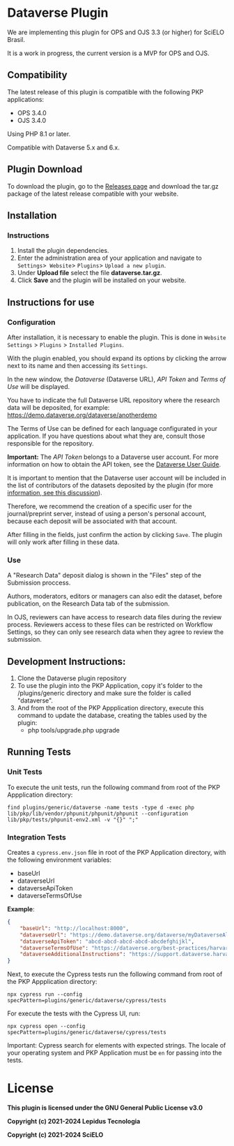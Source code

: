 # Dataverse Plugin

We are implementing this plugin for OPS and OJS 3.3 (or higher) for SciELO Brasil.

It is a work in progress, the current version is a MVP for OPS and OJS.

## Compatibility

The latest release of this plugin is compatible with the following PKP applications:

* OPS 3.4.0
* OJS 3.4.0

Using PHP 8.1 or later.

Compatible with Dataverse 5.x and 6.x.

## Plugin Download

To download the plugin, go to the [Releases page](https://github.com/lepidus/dataversePlugin/releases) and download the tar.gz package of the latest release compatible with your website.

## Installation

### Instructions

1. Install the plugin dependencies.
2. Enter the administration area of ​​your application and navigate to `Settings`>` Website`> `Plugins`> `Upload a new plugin`.
3. Under __Upload file__ select the file __dataverse.tar.gz__.
4. Click __Save__ and the plugin will be installed on your website.

## Instructions for use

### Configuration
After installation, it is necessary to enable the plugin. This is done in `Website Settings` > `Plugins` > `Installed Plugins`.

With the plugin enabled, you should expand its options by clicking the arrow next to its name and then accessing its `Settings`.

In the new window, the  _Dataverse_ (Dataverse URL), _API Token_ and _Terms of Use_ will be displayed.

You have to indicate the full Dataverse URL repository where the research data will be deposited, for example: https://demo.dataverse.org/dataverse/anotherdemo

The Terms of Use can be defined for each language configurated in your application. If you have questions about what they are, consult those responsible for the repository.

**Important:** The _API Token_ belongs to a Dataverse user account. For more information on how to obtain the API token, see the [Dataverse User Guide](https://guides.dataverse.org/en/5.13/user/account.html#api-token).

It is important to mention that the Dataverse user account will be included in the list of contributors of the datasets deposited by the plugin (for more [information, see this discussion](https://groups.google.com/g/dataverse-community/c/Oo4AUZJf4hE/m/DyVsQq9mAQAJ)).

Therefore, we recommend the creation of a specific user for the journal/preprint server, instead of using a person's personal account, because each deposit will be associated with that account.

After filling in the fields, just confirm the action by clicking `Save`. The plugin will only work after filling in these data.

### Use

A "Research Data" deposit dialog is shown in the "Files" step of the Submission proccess.

Authors, moderators, editors or managers can also edit the dataset, before publication, on the Research Data tab of the submission.

In OJS, reviewers can have access to research data files during the review process. Reviewers access to these files can be restricted on Workflow Settings, so they can only see research data when they agree to review the submission.

## Development Instructions:

1. Clone the Dataverse plugin repository
2. To use the plugin into the PKP Application, copy it's folder to the /plugins/generic directory and make sure the folder is called "dataverse".
3. And from the root of the PKP Appplication directory, execute this command to update the database, creating the tables used by the plugin:
    * php tools/upgrade.php upgrade

## Running Tests

### Unit Tests

To execute the unit tests, run the following command from root of the PKP Appplication directory:
```
find plugins/generic/dataverse -name tests -type d -exec php lib/pkp/lib/vendor/phpunit/phpunit/phpunit --configuration lib/pkp/tests/phpunit-env2.xml -v "{}" ";"
```

### Integration Tests

Creates a `cypress.env.json` file in root of the PKP Application directory, with the following environment variables:
- baseUrl
- dataverseUrl
- dataverseApiToken
- dataverseTermsOfUse

**Example**:

```json
{
    "baseUrl": "http://localhost:8000",
    "dataverseUrl": "https://demo.dataverse.org/dataverse/myDataverseAlias",
    "dataverseApiToken": "abcd-abcd-abcd-abcd-abcdefghijkl",
    "dataverseTermsOfUse": "https://dataverse.org/best-practices/harvard-dataverse-general-terms-use",
    "dataverseAdditionalInstructions": "https://support.dataverse.harvard.edu/getting-started"
}
```

Next, to execute the Cypress tests run the following command from root of the PKP Appplication directory:
```
npx cypress run --config specPattern=plugins/generic/dataverse/cypress/tests
```

For execute the tests with the Cypress UI, run:
```
npx cypress open --config specPattern=plugins/generic/dataverse/cypress/tests
```
Important: Cypress search for elements with expected strings. The locale of your operating system and PKP Application must be `en` for passing into the tests.

# License

__This plugin is licensed under the GNU General Public License v3.0__

__Copyright (c) 2021-2024 Lepidus Tecnologia__

__Copyright (c) 2021-2024 SciELO__
